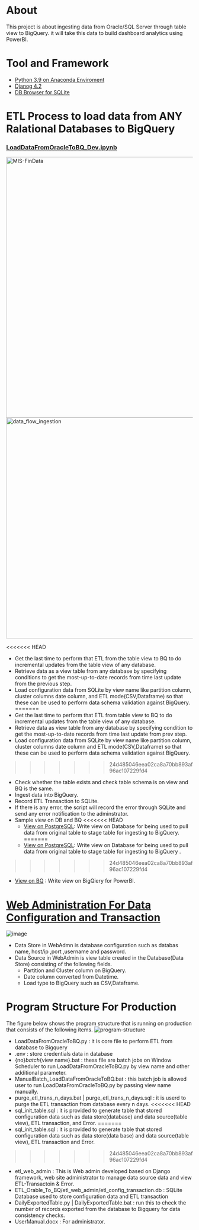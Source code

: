 # About
This project is about ingesting data from Oracle/SQL Server through table view to BigQuery. it will take this data to build 
dashboard analytics using PowerBI.

# Tool and Framework
* [Python 3.9 on Anaconda Enviroment](https://www.anaconda.com/download)
* [Djanog 4.2](https://docs.djangoproject.com/en/4.2/releases/4.2/) 
* [DB Browser for SQLite](https://sqlitebrowser.org/) 

# ETL Process to load data from ANY Ralational Databases to BigQuery
### [LoadDataFromOracleToBQ_Dev.ipynb](https://github.com/technqvi/MIS-FinData/blob/main/LoadDataFromOracleToBQ_Dev.ipynb)
<img width="703" alt="MIS-FinData" src="https://github.com/technqvi/MIS-FinData/assets/38780060/cb92bf51-b75e-428d-afa0-5ec9012c5335">
<img width="597" alt="data_flow_ingestion" src="https://github.com/technqvi/MIS-FinData/assets/38780060/c07b69da-e554-4173-aff8-e5b9d5638c1e">

<<<<<<< HEAD
* Get the last time to perform that ETL from the table view to BQ to do incremental updates from the table view of any database.
* Retrieve data as a view table from any database by specifying conditions to get the most-up-to-date records from time last update from the previous step.
* Load  configuration data from SQLite by view name like  partition column, cluster columns  date column,  and ETL mode(CSV,Dataframe) so that these can be used to perform data schema validation against BigQuery.
=======
* Get the last time to perform that ETL from table view to BQ to do incremental updates from the table view of any database.
* Retrieve data as view table from any database by specifying condition to get the most-up-to-date records from time last update from prev step.
* Load  configuration data from SQLite by view name like  partition column, cluster columns  date column  and ETL mode(CSV,Dataframe) so that these can be used to perform data schema validation against BigQuery.
>>>>>>> 24d485046eea02ca8a70bb893af96ac107229fd4
* Check whether the table exists and check table schema is on view and BQ is the same.
* Ingest data into BigQuery.
* Record ETL Transaction to SQLite.
* If there is any error, the script will record the error through SQLite and send any error notification to the adminstrator.
* Sample view on DB and BQ
<<<<<<< HEAD
  * [View on PostgreSQL](https://github.com/technqvi/MIS-FinData/blob/main/sample_view_bq.sql): Write view on Database for being used to pull data from original table to stage table for ingesting to BigQuery.
=======
  * [View on PostgreSQL](https://github.com/technqvi/MIS-FinData/blob/main/sample_view_bq.sql): Write view on Database for being used to pull data from original table to stage table for ingesting to BigQuery .
>>>>>>> 24d485046eea02ca8a70bb893af96ac107229fd4
  * [View on BQ](https://github.com/technqvi/MIS-FinData/blob/main/sample_view_bq.sql) : Write view on BigQiery for PowerBI.

  # [Web Administration For Data Configuration and Transaction](https://github.com/technqvi/MIS-FinData/tree/main/ETL_Orable_To_BQ/etl_web_admin)
  ![image](https://github.com/technqvi/MIS-FinData/assets/38780060/50e9bb99-0e19-4b19-bd4f-6daee7eb0c1e)
  * Data Store in WebAdmn is database configuration such as databas name, host/ip ,port ,username  and password.
  * Data Source in WebAdmin is view table created in the Database(Data Store) consisting of  the following fields.
    * Partition and Cluster column on BigQuery.
    * Date column converted from Datetime.
    * Load type to BigQuery such as CSV,Dataframe.

 
# Program Structure For Production
The figure below shows the program structure that is running on production that  consists of the following items.
![program-structure](https://github.com/technqvi/MIS-FinData/assets/38780060/b0af9a12-dfcc-4ba8-b574-afb9a73fe7c6)

* LoadDataFromOracleToBQ.py : it is core file to perform ETL from database to Bigquery
* .env : store credentials data in database
* {no}_batch_{view name}.bat : thess file are batch jobs on Window Scheduler to run LoadDataFromOracleToBQ.py by view name and other additional parameter.
* ManualBatch_LoadDataFromOracleToBQ.bat : this batch job is allowed user to run LoadDataFromOracleToBQ.py by passing view name manually.
* purge_etl_trans_n_days.bat | purge_etl_trans_n_days.sql : it is userd to purge the ETL transaction from database every n days.
<<<<<<< HEAD
* sql_init_table.sql :  it is provided to generate table that stored configuration data  such as  data store(database) and data source(table view), ETL transaction, and Error.
=======
* sql_init_table.sql :  it is provided to generate table that stored configuration data  such as  data store(data base) and data source(table view), ETL transaction and Error.
>>>>>>> 24d485046eea02ca8a70bb893af96ac107229fd4
* etl_web_admin : This is Web admin developed based on Django framework, web site administrator to manage data source data and view ETL-Transactoin & Error.
* ETL_Orable_To_BQ/etl_web_admin/etl_config_transaction.db : SQLite Database used to store configuration data and ETL transaction
* DailyExportedTable.py | DailyExportedTable.bat : run this to check the number of records exported from the database to Bigquery for data consistency checks.
* UserManual.docx : For administrator.

